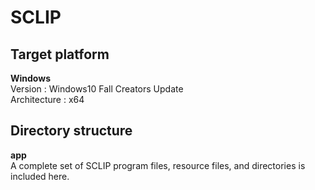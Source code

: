 # SCLIP

## Target platform
**Windows**<br />
Version : Windows10 Fall Creators Update<br />
Architecture : x64



## Directory structure
**app**<br />
A complete set of SCLIP program files, resource files, and directories is included here.
